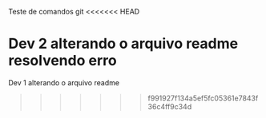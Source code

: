 Teste de comandos git
<<<<<<< HEAD
 
 Dev 2 alterando o arquivo readme
 resolvendo erro
=======

Dev 1 alterando o arquivo readme
>>>>>>> f991927f134a5ef5fc05361e7843f36c4ff9c34d
